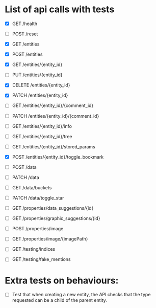 

# List of api calls with tests

- [X] GET /health
- [ ] POST /reset
- [X] GET /entities
- [X] POST /entities
- [X] GET /entities/{entity_id}
- [ ] PUT /entities/{entity_id}
- [X] DELETE /entities/{entity_id}
- [X] PATCH /entities/{entity_id}
- [ ] GET /entities/{entity_id}/{comment_id}
- [ ] PATCH /entities/{entity_id}/{comment_id}
- [ ] GET /entities/{entity_id}/info
- [ ] GET /entities/{entity_id}/tree
- [ ] GET /entities/{entity_id}/stored_params
- [X] POST /entities/{entity_id}/toggle_bookmark
- [ ] POST /data
- [ ] PATCH /data
- [ ] GET /data/buckets
- [ ] PATCH /data/toggle_star
- [ ] GET /properties/data_suggestions/{id}
- [ ] GET /properties/graphic_suggestions/{id}
- [ ] POST /properties/image
- [ ] GET /properties/image/{imagePath}
- [ ] GET /testing/indices
- [ ] GET /testing/fake_mentions


# Extra tests on behaviours:

- [ ] Test that when creating a new entity, the API checks that the type requested can be a child of the parent entity.
